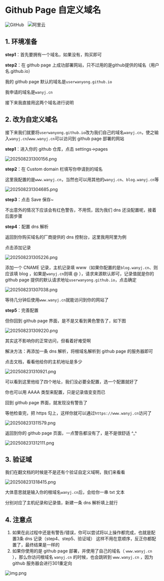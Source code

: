 # Github Page 自定义域名
<img src="https://img.shields.io/badge/-GitHub-181717?logo=GitHub&logoColor=FFF" alt="GitHub" style="display: inline-block;margin-right: 2px" /> 
<img src="https://img.shields.io/badge/-GitHub Page-8A2E2" alt="" style="display: inline-block;margin-right: 2px"/> 
<img src="https://img.shields.io/badge/-阿里云-FF6A00?logo=Alibaba-Cloud&logoColor=FFF" alt="阿里云" style="display: inline-block;margin-right: 2px" /> 
<img src="https://img.shields.io/badge/-Dns-8A2BE2" alt="" style="display: inline-block;margin-right: 2px"/> 

## 1. 环境准备
**step1**：首先要拥有一个域名，如果没有，购买即可

**step2**：在 github page 上成功部署网站，只不过用的是github提供的域名（用户名.github.io）

我的 github page 默认的域名是`userwanyong.github.io`

我申请的域名是`wanyj.cn`

接下来我直接用这两个域名进行说明

## 2. 改为自定义域名
接下来我们就要将`userwanyong.github.io`改为我们自己的域名`wanyj.cn`，使之输入`wanyj.cn`/`www.wanyj.cn`可以访问到 github page 部署的网站

**step1**：进入你的 github 仓库，点击 settings->pages

![202508231300156.png](../public/article/202508231300156.png)

**step2**：在 Custom domain 栏填写你申请到的域名

这里我配置的是`www.wanyj.cn`，当然也可以用其他的`wanyj.cn`、`blog.wanyj.cn`等

![202508231304685.png](../public/article/202508231304685.png)

**step3**：点击 Save 保存~

不出意外的情况下应该会有红色警告，不用慌，因为我们 dns 还没配置呢，接着后面步骤

**step4**：配置 dns 解析

返回到你购买域名的厂商提供的 dns 控制台，这里我用阿里为例

点击添加记录

![202508231305226.png](../public/article/202508231305226.png)

添加一个 CNAME 记录，主机记录填 www（如果你配置的是`blog.wanyj.cn`、则应该填 blog ，如果是`wanyj.cn`则填 @ ），请求来源默认即可，记录值就是你的 github page 提供的默认请求地址`userwanyong.github.io`，点击确定

![202508231307038.png](../public/article/202508231307038.png)

等待几分钟后使用`www.wanyj.cn`就能访问到你的网站了

**step5**：完善配置

但你回到 github page 界面，是不是又看到黄色警告了，如下图

![202508231309220.png](../public/article/202508231309220.png)

其实这不影响你的正常访问，但看着好难受啊

解决方法：再添加一条 dns 解析，将根域名解析到 github page 的服务器即可

点击文档，看看他给你的主机地址是多少

![202508231310921.png](../public/article/202508231310921.png)

可以看到这里他给了四个地址，我们没必要全配置，选一个配置就好了

你也可以用 AAAA 类型来配置，只是记录值变变而已

回到 github page 界面，就发现没有警告了

等他检查完，把 https 勾上，这样你就可以通过`https://www.wanyj.cn`访问了

![202508231311579.png](../public/article/202508231311579.png)

返回到你的 github page 页面，一点警告都没有了，是不是很舒适 ^_^

![202508231312111.png](../public/article/202508231312111.png)

## 3. 验证域
我们在翻文档的时候是不是还有个验证自定义域啊，我们来看看

<Linkcard url="https://docs.github.com/en/pages/configuring-a-custom-domain-for-your-github-pages-site/verifying-your-custom-domain-for-github-pages
" title="点击查看文档" description="https://docs.github.com/en/pages" logo="https://markdown-my.oss-cn-beijing.aliyuncs.com/picture/202508181539171.png"></Linkcard>

![202508231318415.png](../public/article/202508231318415.png)

大体意思就是输入你的根域名`wanyj.cn`后，会给你一串 txt 文本

分别对应了主机纪录和记录值，新建一条 dns 解析填上就行

## 4. 注意点
1. 如果在此过程中还是有警告/错误，你可以尝试将以上操作都完成，也就是配置3条 dns 记录（step4、step5、验证域）
这样不用在意顺序，反正你都配置了，最终结果是一样的
2. 如果你使用的是 github page 部署，并使用了自己的域名（ `www.wanyj.cn` ），那么你访问根域名 `wanyj.cn` 的时候，也会跳转到 `www.wanyj.cn` ，因为 github 服务器会进行301重定向

![img.png](../public/article/img.png)
